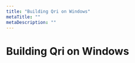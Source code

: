```yaml
---
title: "Building Qri on Windows"
metaTitle: ""
metaDescription: ""
---
```


# Building Qri on Windows
